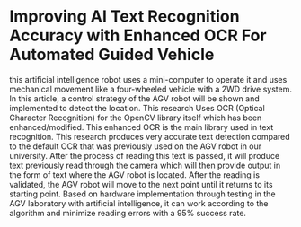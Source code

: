 # Improving AI Text Recognition Accuracy with Enhanced OCR For Automated Guided Vehicle

this artificial intelligence robot uses a mini-computer to operate it and uses mechanical movement like a four-wheeled vehicle with a 2WD drive system. In this article, a control strategy of the AGV robot will be shown and implemented to detect the location. This research Uses OCR (Optical Character Recognition) for the OpenCV library itself which has been enhanced/modified. This enhanced OCR is the main library used in text recognition. This research produces very accurate text detection compared to the default OCR that was previously used on the AGV robot in our university. After the process of reading this text is passed, it will produce text previously read through the camera which will then provide output in the form of text where the AGV robot is located. After the reading is validated, the AGV robot will move to the next point until it returns to its starting point. Based on hardware implementation through testing in the AGV laboratory with artificial intelligence, it can work according to the algorithm and minimize reading errors with a 95% success rate.
